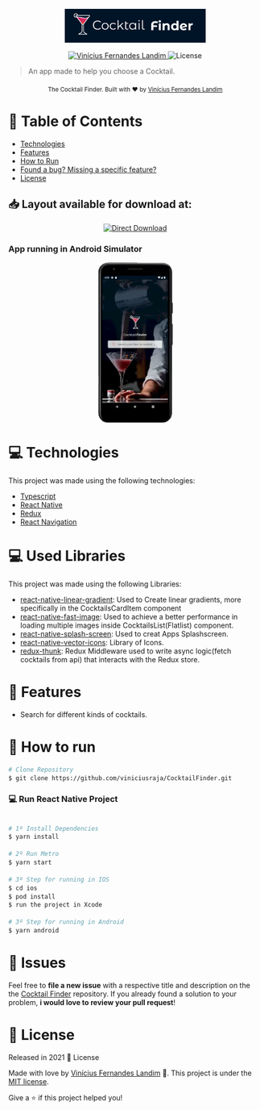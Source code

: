 <p align="center">
   <img src="./readme/logo.png" alt="Cocktail Finder" width="280"/>
</p>

<p align="center">	
   <a href="https://www.linkedin.com/in/vin%C3%ADcius-fernandes-landim-3a904486/">
      <img alt="Vinícius Fernandes Landim" src="https://img.shields.io/badge/-Vin%C3%ADciusLandim-0072b1?style=flat&logo=Linkedin&logoColor=white" />
   </a>
 
  <img alt="License" src="https://img.shields.io/badge/license-MIT-130c25">
 
</p>

> An app made to help you choose a Cocktail.

<div align="center">
  <sub>The Cocktail Finder. Built with ❤︎ by
    <a href="https://github.com/viniciusraja">Vinícius Fernandes Landim</a>
   
  </sub>
</div>

# :pushpin: Table of Contents

<!-- * [Demo Website](#eyes-demo-website)    -->

- [Technologies](#computer-technologies)
- [Features](#rocket-features)
- [How to Run](#construction_worker-how-to-run)
- [Found a bug? Missing a specific feature?](#bug-issues)
- [License](#closed_book-license)

<h2 align="left"> 📥 Layout available for download at: </h2>
<p align="center">
    <a title="Download Figma's Web UI " href="https://www.figma.com/file/Wutw4D7WZ0QGrBO7yaFYqf/Daily-UI-Coquetail?node-id=0%3A1">
        <img alt="Direct Download" src="https://img.shields.io/badge/Download Web-black?style=flat-square&logo=figma&logoColor=fff" width="150px"/>
    </a>
</p>

### App running in Android Simulator

<div style="display:flex;justify-content:center;align-items:center">
   <img  src="./readme/app_screen.gif" width="150px">
</div>

# :computer: Technologies

This project was made using the following technologies:

- [Typescript](https://www.typescriptlang.org/)
- [React Native](https://reactnative.dev/)
- [Redux](https://redux.js.org/)
- [React Navigation](https://reactnavigation.org/)

# :computer: Used Libraries

This project was made using the following Libraries:

- [react-native-linear-gradient](https://github.com/react-native-linear-gradient/react-native-linear-gradient): Used to Create linear gradients, more specifically in the CocktailsCardItem component
- [react-native-fast-image](https://github.com/DylanVann/react-native-fast-image): Used to achieve a better performance in loading multiple images inside CocktailsList(Flatlist) component.
- [react-native-splash-screen](https://github.com/crazycodeboy/react-native-splash-screen): Used to creat Apps Splashscreen.
- [react-native-vector-icons](https://github.com/oblador/react-native-vector-icons): Library of Icons.
- [redux-thunk](https://github.com/reduxjs/redux-thunk): Redux Middleware used to write async logic(fetch cocktails from api) that interacts with the Redux store.

# :rocket: Features

- Search for different kinds of cocktails.

# :construction_worker: How to run

```bash
# Clone Repository
$ git clone https://github.com/viniciusraja/CocktailFinder.git
```

### 💻 Run React Native Project

```bash

# 1º Install Dependencies
$ yarn install

# 2º Run Metro
$ yarn start

# 3º Step for running in IOS
$ cd ios
$ pod install
$ run the project in Xcode

# 3º Step for running in Android
$ yarn android
```

# :bug: Issues

Feel free to **file a new issue** with a respective title and description on the the [Cocktail Finder](https://github.com/viniciusraja/CocktailFinder/issues) repository. If you already found a solution to your problem, **i would love to review your pull request**!

# :closed_book: License

Released in 2021 :closed_book: License

Made with love by [Vinícius Fernandes Landim](https://github.com/viniciusraja) 🚀.
This project is under the [MIT license](./LICENSE).

Give a ⭐️ if this project helped you!
